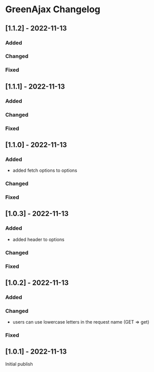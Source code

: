 # GreenAjax Changelog

## [1.1.2] - 2022-11-13

### Added

### Changed

### Fixed

## [1.1.1] - 2022-11-13

### Added

### Changed

### Fixed

## [1.1.0] - 2022-11-13

### Added

- added fetch options to options

### Changed

### Fixed

## [1.0.3] - 2022-11-13

### Added

- added header to options

### Changed

### Fixed

## [1.0.2] - 2022-11-13

### Added

### Changed

- users can use lowercase letters in the request name (GET => get)

### Fixed

## [1.0.1] - 2022-11-13

Initial publish